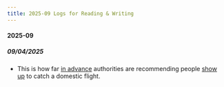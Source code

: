 ```yaml
---
title: 2025-09 Logs for Reading & Writing
---
```


#### 2025-09

##### 09/04/2025

- This is how far [in advance](http://localhost:5500/En/dict/advance.html#in_advance.1-2) authorities are recommending people [show up](http://localhost:5500/En/dict/show_up.html#entry1.2-1a) to catch a domestic flight.
